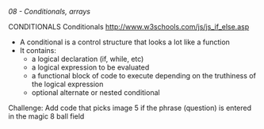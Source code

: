 *08 - Conditionals, arrays*

CONDITIONALS
Conditionals http://www.w3schools.com/js/js_if_else.asp
- A conditional is a control structure that looks a lot like a function
- It contains:
    - a logical declaration (if, while, etc)
    - a logical expression to be evaluated
    - a functional block of code to execute depending on the truthiness of the logical expression
    - optional alternate or nested conditional

Challenge: Add code that picks image 5 if the  phrase (question) is entered in the magic 8 ball field



